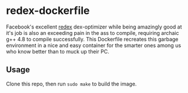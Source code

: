 # redex-dockerfile

Facebook's excellent [redex](https://github.com/facebook/redex) dex-optimizer while being amazingly good at it's job
is also an exceeding pain in the ass to compile, requiring archaic g++ 4.8 to compile successfully. This Dockerfile
recreates this garbage environment in a nice and easy container for the smarter ones among us who know better than
to muck up their PC.

## Usage

Clone this repo, then run `sudo make` to build the image.
